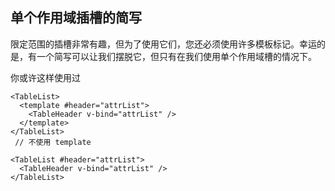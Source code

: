 ## 单个作用域插槽的简写
 限定范围的插槽非常有趣，但为了使用它们，您还必须使用许多模板标记。幸运的是，有一个简写可以让我们摆脱它，但只有在我们使用单个作用域槽的情况下。

你或许这样使用过
```
<TableList>
  <template #header="attrList">
    <TableHeader v-bind="attrList" />
  </template>
</TableList>
 // 不使用 template

<TableList #header="attrList">
  <TableHeader v-bind="attrList" />
</TableList>
```

